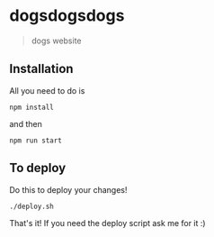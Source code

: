 # dogsdogsdogs
> dogs website


## Installation
All you need to do is

```
npm install
```

and then 

```
npm run start
```

## To deploy
Do this to deploy your changes!

```
./deploy.sh
```

That's it! If you need the deploy script ask me for it :)
